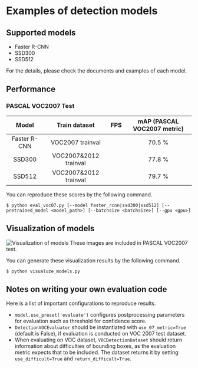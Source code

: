 # Examples of detection models

## Supported models
- Faster R-CNN
- SSD300
- SSD512

For the details, please check the documents and examples of each model.

## Performance

### PASCAL VOC2007 Test

| Model | Train dataset | FPS | mAP (PASCAL VOC2007 metric) |
|:-:|:-:|:-:|:-:|
| Faster R-CNN | VOC2007 trainval | | 70.5 % |
| SSD300 | VOC2007\&2012 trainval | | 77.8 % |
| SSD512 | VOC2007\&2012 trainval | | 79.7 % |

You can reproduce these scores by the following command.
```
$ python eval_voc07.py [--model faster_rcnn|ssd300|ssd512] [--pretrained_model <model_path>] [--batchsize <batchsize>] [--gpu <gpu>]
```

## Visualization of models

![Visualization of models](https://cloud.githubusercontent.com/assets/2062128/26337670/44a2a202-3fb5-11e7-8b88-6eb9886a9915.png)
These images are included in PASCAL VOC2007 test.

You can generate these visualization results by the following command.
```
$ python visualuze_models.py
```

## Notes on writing your own evaluation code

Here is a list of important configurations to reproduce results.

+ `model.use_preset('evaluate')` configures postprocessing parameters for evaluation such as threshold for confidence score.
+ `DetectionVOCEvaluator` should be instantiated with `use_07_metric=True` (default is False), if evaluation is conducted on VOC 2007 test dataset.
+ When evaluating on VOC dataset, `VOCDetectionDataset` should return information about difficulties of bounding boxes, as the evaluation metric expects that to be included.
The dataset returns it by setting `use_difficult=True` and `return_difficult=True`.
